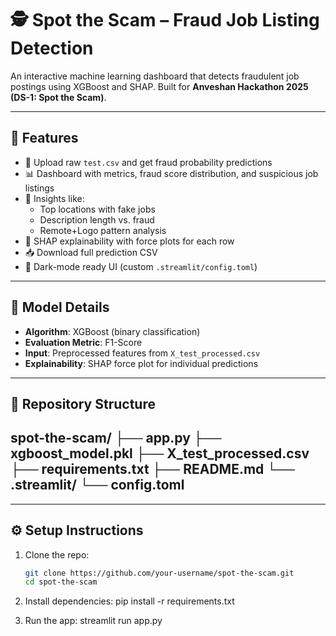 # 🕵️ Spot the Scam – Fraud Job Listing Detection

An interactive machine learning dashboard that detects fraudulent job postings using XGBoost and SHAP. Built for **Anveshan Hackathon 2025 (DS-1: Spot the Scam)**.

---

## 🚀 Features

- 📂 Upload raw `test.csv` and get fraud probability predictions
- 📊 Dashboard with metrics, fraud score distribution, and suspicious job listings
- 📌 Insights like:
  - Top locations with fake jobs
  - Description length vs. fraud
  - Remote+Logo pattern analysis
- 🔬 SHAP explainability with force plots for each row
- 📥 Download full prediction CSV
- 🌙 Dark-mode ready UI (custom `.streamlit/config.toml`)

---

## 🧠 Model Details

- **Algorithm**: XGBoost (binary classification)
- **Evaluation Metric**: F1-Score
- **Input**: Preprocessed features from `X_test_processed.csv`
- **Explainability**: SHAP force plot for individual predictions

---

## 📁 Repository Structure

spot-the-scam/
├── app.py
├── xgboost_model.pkl
├── X_test_processed.csv
├── requirements.txt
├── README.md
└── .streamlit/
└── config.toml
---

---

## ⚙️ Setup Instructions

1. Clone the repo:
   ```bash
   git clone https://github.com/your-username/spot-the-scam.git
   cd spot-the-scam
2. Install dependencies:
   pip install -r requirements.txt

3. Run the app:
   streamlit run app.py
